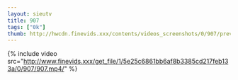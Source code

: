 ```yaml
--- 
layout: sieutv
title: 907
tags: ["0k"]
thumb: http://hwcdn.finevids.xxx/contents/videos_screenshots/0/907/preview.mp4.jpg
---
```

{% include video src="http://www.finevids.xxx/get_file/1/5e25c6861bb6af8b3385cd217feb133a/0/907/907.mp4/" %} 
